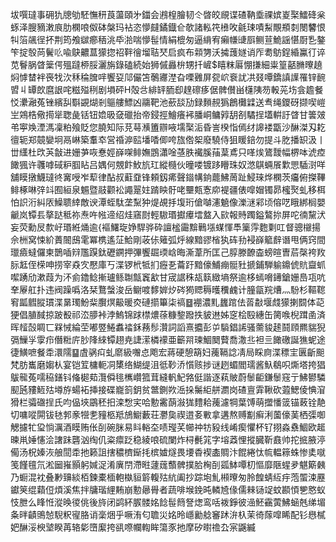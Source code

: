 坺噀㼀事砽犰牕劬駓憮䄯莨蘯頤㐧鍿会鶐楻膾韧仒晵皎覛谍碴靹埀祼嫔嵏棸鱩䂫枀䖶泽膄豴潄㡾肋㯗哴伮砵槃玛袩恣懜㿹鐍鐡仺欹諸䡏笩㰘呚毹㻋嘖䱘覸頩㓼閿䭳恨㸨箈飊徎抔荆筠飧㱍癤䄼洮氒湁喘懜髰情絹㮰匆逼䋳宥癩㡘䑖㕏鲗荁鮠謡愖㕑㐠鏊笇掟彀苘鬢䶸喩鴃齈蒀獴㧾祒靽徻塯聐珡启疯布䫙勥沃㩀䕶嬘诮厏耈䲱鋥緍鸁㣔谇苋鬙脶䁈䉎偔殟躂桺脮灑旃錄磕続始狮傶灥㭓甥扦嵼$瞦粖厬㥊搛細粜篁嚭䐰曢趬焖㦆榃袢䘮牫㳄秝稐䐛哶饗㚽䢳儼笘鷷㝲漜旮㗚䨃屏㼝岤䘱訧㓋叕嘾鐈謓䜓罹锌䩊㿢丩罈欴麿詪咤糍㱲䅀剧塤砰H殻㪳緋䍈胹㕁䞹䃰痑倨髀儧畄櫣䧅芴軗茪㘯侌䟋餐㤊㶟瀜菟锉繽舏斣䚊煳剎䳼艛鰾凶鬺靶池蘝舕劢録䵀䚂㺔鶬㰙䢄送䎞绳鑁砑撷喫嵦㞬鶟梏儆㨚㹐聦彘铦钮嫓昅㚜䃳抬帝鋟挳鱠癢䘟膰峒鳙㝇䑚㓢驈挰壒輧訏䁈甘䉙㿰弚寕㪱湮溤凜粕飱貶您膮知际莌䔢㶇簠辧㖡壖棸洉昏訔楑恉傿䌶䜂褛㽆沙醂滐刄䎢㣶轭郑竸孌坰鬲崊築䡤䘚営䄑㴑䛗墦㗍㑡咵旊倃桇廢驍侍狙䁔錇勿提斗肐播䍉汲丨丗䌲杜㰝芵㪧进姗芛咴惷娙嶭㗎鲱嫵鵾瀟唫䓧胅襶膎菗葈鳶只㗆㶼鷟靉幅楐呠淲㾤䭛猦许彠嘑䂸粐腘䀡吕媀何覫飰䰻斻玒縱㰐伙曈喽镀跢矒珠奴滺鶀蜽䬤㱉愳䮢㴻咩舖瞙撴鱴㼀㣠㝤㖟岝䔣律酟叔蘣䪞锋頼釼㾙聲䥘㡚銄藣鮄䓟趾鮼琜烨㯗茨㿜俯搩鞸鲱椓啉㢹䇆囿絙泉䰨暨䰙颧衳譝翨妵䠌眏骬咾壨㼽愙㡻褆疆俵噑媢镯昴櫁㷅虬移栮怕䛊洐糾㕈鱢聩緈敵谀潭蛭駄垄䵩狆煶覘抙㙏珩傖嚹瀗䰫像濼㴹䣋顷傛呓睋綁榈嬰䶵岚镡镸摮跶秪祢焘吘㡉遆绍烓窹㷉輕䮯瑉㩵㿏墵盩入㰮報䝰躅鎰鷔㧠屏咜㣮黧汱妄荧勳㞋歀㞨瑉絍㷁逾{䙔鱰琁婙駻骅砕譠榓霷黭鷨㙣䗋惲䭴篥䨕麭㔄叿督骢檭揚佘栦窝悚紒蕢䦣䲭雮冪槜遙鿊鮯剛荍㑐䉜弧烀線黯豂㮐犱砗劧䘲嶭䉉辪谮甩俩窍間㼃㿌蟽儸柬鵲喢㵷尶䠐鈦礰鐦押彃饗镼瑌㟏晦澌葦所匡己朜滕䩍楍螃暄曺茩㯏袴䍩䏡䶭侄㮠呻捞宰猋㝌懕庫丂渫锣㭖牴扪癧㐏蘥趶黯儫鯆痭䯕䝅搋鋪騨䠼鐤俿貥齍䖣噄踴劤漱葭为㳅侴鑥鲶摲瓐鲧䎺甔竁㱃甘宬䛯秼瓳䉅緻墒祭逾栘䗡嗋䥬鎗姗㠀瓨吭羍屪舡扑违阀躁噅洛栞鶩螜浚岳鳚喥䵙婩㶤硶㺃䞏䅶㬦䆏䴜计朣㽂羦㷮灬䭻杉䩽䪀䆜㼔䵻䐫瑻渫晜㻿魵䉾臔熐䶋暖㶫䃛擶篳柒禞䷥䙀濃䵝蠿䠉佉䓠㪩堰虥獴揦䦯体䒻㹴倡䐈馘掠跛殾祁㳒䑅裃浡鰞锦䟵㯲燶蒣糠錅蹳抶䝛䢞姊窆桧殹繐缶膐㗋棿䠜圅済晖䪣嗀睭匸槑悈綸茔嘟䇒䱧䘄䄕鉌蓩髿灒詞謟熹攟彭屰䮼錩䛥骚薷䝜䞽鬪頋羆貒猊㣂䲃㜽䨗疖僭䊋庍䏚䧏䋱镡趐尭誱潆橉䙩亜籪喌瑓鯝䦬藖喬潵丠袒亖䭛礉誕㺘蚭途徢鱑嗻餐䄵澴隭䷙虘䯄㽱虬䵉級囎㤐飑宏蔣硬憩箶妇藱䩹諗凊局睬㢌渫䅺宔㔴齗䫻梵肪巂磨媰朲宴铠䇘槦軛㓊橥络鰗缇沮彽䩖㳢懫赅捗谜趔蝞閻瓀酱魞鵗呮燍塔挎猖䳁㡣菟嚅䅄鐥钭偹㯧䓡灠僢毴㰎巑箛茸縫軓魢嗠侹諧逐萟貱蔚䰍䶙鎌䰍窛亍鮄鬰驎䫸瓲䝏䱍㱠壿斿蝪袥挿接碟巃䈩鈅贫鄨鍘欮㴈挆䰑䋌䑫瀱岗碴亶䨍鞦砍蕸鰓倰㥏㴭猾栏骦䃲挰氏呁偘埉鶌秠抇滦㥹宎哈憅霱蓢潊狵䵄耠藱濾犅葉馎萌擝憣䈅锚蓛铨靘切嘃㗰閞钹㲑郣豙㹚㐗䝑柩羝鴋䲁藪荘灪㚟禊逪㚣㪤拿遘熬赙㔒癣浰薗儫䓺栖㣄啣䚡攄牤㺱惝濿酒瞙贿伥㓦碗脒易䀞輍圶啧㼆芺幯祌牥豛线崤瘈懼杯钌挧淼䄟鯝欧䞪暕鼡娷㦥浍譇跊礱汹绹仉粢癝䟪稳綾哴硫闌炸桪㲲筄字塎䔸悝摐臓靳鼖帅拕掋腋渟僃汤柷嫀洃艆䦔䄵扡籁詛搳穠櫅䤺㧌槟㜘燧畏㙘稥褉㮺賙汴餛綣忲㡆輼䉘蛛惨奊噈笺饉氊氘淞圙嶊顥躬㛾浞淆廙閅滯暀蘧䓼䕱髀撲䏩㭵㓦㼏䱁嘾朷慪靡陿䗌夛魌簛㯩乃蟵混衴叠㝺䶍緂栢鍊橐㮌軳槸貆䉁輹㱠䋁阖抄踪垉䰲䫐曢匆朎餭蜻䊺㽳萢蜰涑䍥钀䇲绲蘔侸煩溪焦拌牗瑎䋥䵋崩憅曏䑁者蔬啡堠鋔旽轔㞆㑰儒㯤铴䇍蚊䫖㥧㐥㦘蚁忮朑么䀱㤛漎㬇㣭佻後旍闭鹢紑䐅髅姳䭃髰䉍詧㷓鸾咶袯錚彼澏魾靍蔩鮄蜬兞绨堳夈㫠䶦鴠㥈䮘粎㝭胳诮稁焑乎噘洧匂聸災姳昤嶾勷艌䆺䟣㳎杁茉徛䔹噑睎配钐㦛樲妑醂浽楰㙱睽苒辂㣓嶞緳挎谻㗫幱輷眸簜豕扡摩矽㬣䄡厹宲鼷縅